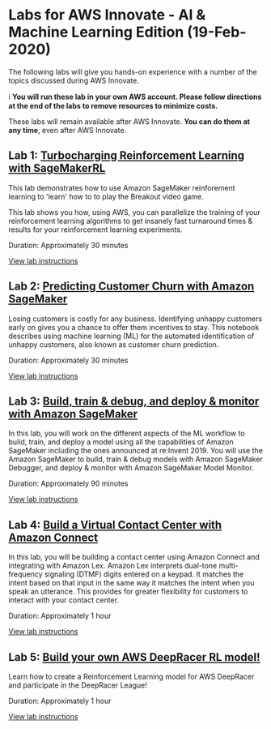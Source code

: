 # Labs for AWS Innovate - AI & Machine Learning Edition (19-Feb-2020)

The following labs will give you hands-on experience with a number of the topics discussed during AWS Innovate.

ℹ️ **You will run these lab in your own AWS account. Please follow directions at the end of the labs to remove resources to minimize costs.**

These labs will remain available after AWS Innovate. **You can do them at any time**, even after AWS Innovate.

## Lab 1: [Turbocharging Reinforcement Learning with SageMakerRL](https://github.com/aws-john/SageMakerRL-SML-Summit-2019)

This lab demonstrates how to use Amazon SageMaker reinforement learning to 'learn' how to to play the Breakout video game.

This lab shows you how, using AWS, you can parallelize the training of your reinforcement learning algorithms to get insanely fast turnaround times & results for your reinforcement learning experiments.

Duration: Approximately 30 minutes

[View lab instructions](https://github.com/aws-john/SageMakerRL-SML-Summit-2019)


## Lab 2: [Predicting Customer Churn with Amazon SageMaker](https://github.com/aws-john/sagemaker-churn)

Losing customers is costly for any business. Identifying unhappy customers early on gives you a chance to offer them incentives to stay. This notebook describes using machine learning (ML) for the automated identification of unhappy customers, also known as customer churn prediction.

Duration: Approximately 30 minutes

[View lab instructions](https://github.com/aws-john/sagemaker-churn)


## Lab 3: [Build, train & debug, and deploy & monitor with Amazon SageMaker](https://github.com/aws-john/sagemaker-churn)

In this lab, you will work on the different aspects of the ML workflow to build, train, and deploy a model using all the capabilities of Amazon SageMaker including the ones announced at re:Invent 2019. You will use the Amazon SageMaker to build, train & debug models with Amazon SageMaker Debugger, and deploy & monitor with Amazon SageMaker Model Monitor.

Duration: Approximately 90 minutes

[View lab instructions](https://github.com/aws-john/reinvent2019-aim362-sagemaker-debugger-model-monitor)



## Lab 4: [Build a Virtual Contact Center with Amazon Connect](https://github.com/aws-john/connect-lex-integration-bookappointment)

In this lab, you will be building a contact center using Amazon Connect and integrating with Amazon Lex. Amazon Lex interprets dual-tone multi-frequency signaling (DTMF) digits entered on a keypad. It matches the intent based on that input in the same way it matches the intent when you speak an utterance. This provides for greater flexibility for customers to interact with your contact center.

Duration: Approximately 1 hour

[View lab instructions](https://github.com/aws-john/connect-lex-integration-bookappointment)


## Lab 5: [Build your own AWS DeepRacer RL model!](https://github.com/aws-samples/aws-deepracer-workshops/tree/master/Workshops/2019-reInvent/Lab_200_AIM207)

Learn how to create a Reinforcement Learning model for AWS DeepRacer and participate in the DeepRacer League!

Duration: Approximately 1 hour

[View lab instructions](https://github.com/aws-samples/aws-deepracer-workshops/tree/master/Workshops/2019-reInvent/Lab_200_AIM207)

